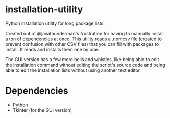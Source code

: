 # installation-utility
Python installation utility for long package lists. 

Created out of @javathunderman's frustration for having to manually install a ton of dependencies at once. This utility reads a .nomcsv file (created to prevent confusion with other CSV files) that you can fill with packages to install. It reads and installs them one by one. 

The GUI version has a few more bells and whistles, like being able to edit the installation command without editing the script's source code and being able to edit the installation lists without using another text editor. 

# Dependencies

- Python
- Tkinter (for the GUI version)
